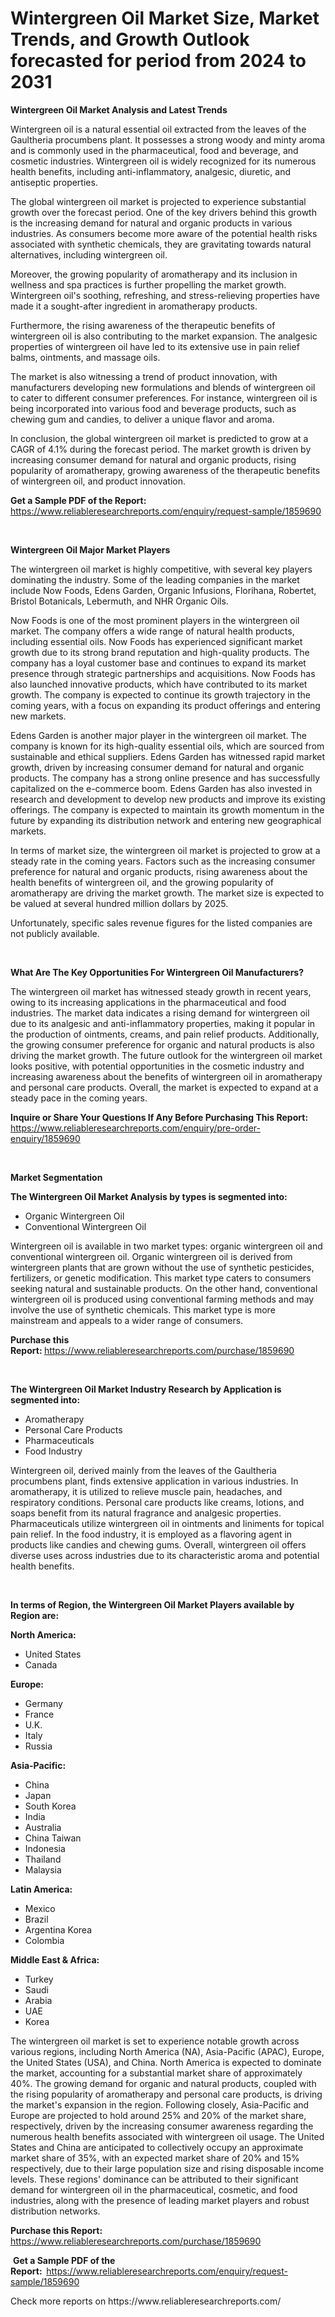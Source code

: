 <p><h1>Wintergreen Oil Market Size, Market Trends, and Growth Outlook forecasted for period from 2024 to 2031</h1></p><p><strong>Wintergreen Oil Market Analysis and Latest Trends</strong></p>
<p><p>Wintergreen oil is a natural essential oil extracted from the leaves of the Gaultheria procumbens plant. It possesses a strong woody and minty aroma and is commonly used in the pharmaceutical, food and beverage, and cosmetic industries. Wintergreen oil is widely recognized for its numerous health benefits, including anti-inflammatory, analgesic, diuretic, and antiseptic properties.</p><p>The global wintergreen oil market is projected to experience substantial growth over the forecast period. One of the key drivers behind this growth is the increasing demand for natural and organic products in various industries. As consumers become more aware of the potential health risks associated with synthetic chemicals, they are gravitating towards natural alternatives, including wintergreen oil.</p><p>Moreover, the growing popularity of aromatherapy and its inclusion in wellness and spa practices is further propelling the market growth. Wintergreen oil's soothing, refreshing, and stress-relieving properties have made it a sought-after ingredient in aromatherapy products.</p><p>Furthermore, the rising awareness of the therapeutic benefits of wintergreen oil is also contributing to the market expansion. The analgesic properties of wintergreen oil have led to its extensive use in pain relief balms, ointments, and massage oils.</p><p>The market is also witnessing a trend of product innovation, with manufacturers developing new formulations and blends of wintergreen oil to cater to different consumer preferences. For instance, wintergreen oil is being incorporated into various food and beverage products, such as chewing gum and candies, to deliver a unique flavor and aroma.</p><p>In conclusion, the global wintergreen oil market is predicted to grow at a CAGR of 4.1% during the forecast period. The market growth is driven by increasing consumer demand for natural and organic products, rising popularity of aromatherapy, growing awareness of the therapeutic benefits of wintergreen oil, and product innovation.</p></p>
<p><strong>Get a Sample PDF of the Report:&nbsp;</strong> <a href="https://www.reliableresearchreports.com/enquiry/request-sample/1859690">https://www.reliableresearchreports.com/enquiry/request-sample/1859690</a></p>
<p>&nbsp;</p>
<p><strong>Wintergreen Oil Major Market Players</strong></p>
<p><p>The wintergreen oil market is highly competitive, with several key players dominating the industry. Some of the leading companies in the market include Now Foods, Edens Garden, Organic Infusions, Florihana, Robertet, Bristol Botanicals, Lebermuth, and NHR Organic Oils.</p><p>Now Foods is one of the most prominent players in the wintergreen oil market. The company offers a wide range of natural health products, including essential oils. Now Foods has experienced significant market growth due to its strong brand reputation and high-quality products. The company has a loyal customer base and continues to expand its market presence through strategic partnerships and acquisitions. Now Foods has also launched innovative products, which have contributed to its market growth. The company is expected to continue its growth trajectory in the coming years, with a focus on expanding its product offerings and entering new markets.</p><p>Edens Garden is another major player in the wintergreen oil market. The company is known for its high-quality essential oils, which are sourced from sustainable and ethical suppliers. Edens Garden has witnessed rapid market growth, driven by increasing consumer demand for natural and organic products. The company has a strong online presence and has successfully capitalized on the e-commerce boom. Edens Garden has also invested in research and development to develop new products and improve its existing offerings. The company is expected to maintain its growth momentum in the future by expanding its distribution network and entering new geographical markets.</p><p>In terms of market size, the wintergreen oil market is projected to grow at a steady rate in the coming years. Factors such as the increasing consumer preference for natural and organic products, rising awareness about the health benefits of wintergreen oil, and the growing popularity of aromatherapy are driving the market growth. The market size is expected to be valued at several hundred million dollars by 2025.</p><p>Unfortunately, specific sales revenue figures for the listed companies are not publicly available.</p></p>
<p>&nbsp;</p>
<p><strong>What Are The Key Opportunities For Wintergreen Oil Manufacturers?</strong></p>
<p><p>The wintergreen oil market has witnessed steady growth in recent years, owing to its increasing applications in the pharmaceutical and food industries. The market data indicates a rising demand for wintergreen oil due to its analgesic and anti-inflammatory properties, making it popular in the production of ointments, creams, and pain relief products. Additionally, the growing consumer preference for organic and natural products is also driving the market growth. The future outlook for the wintergreen oil market looks positive, with potential opportunities in the cosmetic industry and increasing awareness about the benefits of wintergreen oil in aromatherapy and personal care products. Overall, the market is expected to expand at a steady pace in the coming years.</p></p>
<p><strong>Inquire or Share Your Questions If Any Before Purchasing This Report:</strong> <a href="https://www.reliableresearchreports.com/enquiry/pre-order-enquiry/1859690">https://www.reliableresearchreports.com/enquiry/pre-order-enquiry/1859690</a></p>
<p>&nbsp;</p>
<p><strong>Market Segmentation</strong></p>
<p><strong>The Wintergreen Oil Market Analysis by types is segmented into:</strong></p>
<p><ul><li>Organic Wintergreen Oil</li><li>Conventional Wintergreen Oil</li></ul></p>
<p><p>Wintergreen oil is available in two market types: organic wintergreen oil and conventional wintergreen oil. Organic wintergreen oil is derived from wintergreen plants that are grown without the use of synthetic pesticides, fertilizers, or genetic modification. This market type caters to consumers seeking natural and sustainable products. On the other hand, conventional wintergreen oil is produced using conventional farming methods and may involve the use of synthetic chemicals. This market type is more mainstream and appeals to a wider range of consumers.</p></p>
<p><strong>Purchase this Report:&nbsp;</strong><a href="https://www.reliableresearchreports.com/purchase/1859690">https://www.reliableresearchreports.com/purchase/1859690</a></p>
<p>&nbsp;</p>
<p><strong>The Wintergreen Oil Market Industry Research by Application is segmented into:</strong></p>
<p><ul><li>Aromatherapy</li><li>Personal Care Products</li><li>Pharmaceuticals</li><li>Food Industry</li></ul></p>
<p><p>Wintergreen oil, derived mainly from the leaves of the Gaultheria procumbens plant, finds extensive application in various industries. In aromatherapy, it is utilized to relieve muscle pain, headaches, and respiratory conditions. Personal care products like creams, lotions, and soaps benefit from its natural fragrance and analgesic properties. Pharmaceuticals utilize wintergreen oil in ointments and liniments for topical pain relief. In the food industry, it is employed as a flavoring agent in products like candies and chewing gums. Overall, wintergreen oil offers diverse uses across industries due to its characteristic aroma and potential health benefits.</p></p>
<p>&nbsp;</p>
<p><strong>In terms of Region, the Wintergreen Oil Market Players available by Region are:</strong></p>
<p>
    <p> <strong> North America: </strong>
        <ul>
            <li>United States</li>
            <li>Canada</li>
        </ul>
        </p> 
    <p> <strong> Europe: </strong>
        <ul>
            <li>Germany</li>
            <li>France</li>
            <li>U.K.</li>
            <li>Italy</li>
            <li>Russia</li>
        </ul>
        </p> 
    <p> <strong> Asia-Pacific: </strong>
        <ul>
            <li>China</li>
            <li>Japan</li>
            <li>South Korea</li>
            <li>India</li>
            <li>Australia</li>
            <li>China Taiwan</li>
            <li>Indonesia</li>
            <li>Thailand</li>
            <li>Malaysia</li>
        </ul>
        </p> 
    <p> <strong> Latin America: </strong>
        <ul>
            <li>Mexico</li>
            <li>Brazil</li>
            <li>Argentina Korea</li>
            <li>Colombia</li>
        </ul>
        </p> 
    <p> <strong> Middle East & Africa: </strong>
        <ul>
            <li>Turkey</li>
            <li>Saudi</li>
            <li>Arabia</li>
            <li>UAE</li>
            <li>Korea</li>
        </ul>
    </p>
    </p>
<p><p>The wintergreen oil market is set to experience notable growth across various regions, including North America (NA), Asia-Pacific (APAC), Europe, the United States (USA), and China. North America is expected to dominate the market, accounting for a substantial market share of approximately 40%. The growing demand for organic and natural products, coupled with the rising popularity of aromatherapy and personal care products, is driving the market's expansion in the region. Following closely, Asia-Pacific and Europe are projected to hold around 25% and 20% of the market share, respectively, driven by the increasing consumer awareness regarding the numerous health benefits associated with wintergreen oil usage. The United States and China are anticipated to collectively occupy an approximate market share of 35%, with an expected market share of 20% and 15% respectively, due to their large population size and rising disposable income levels. These regions' dominance can be attributed to their significant demand for wintergreen oil in the pharmaceutical, cosmetic, and food industries, along with the presence of leading market players and robust distribution networks.</p></p>
<p><strong>Purchase this Report: </strong><a href="https://www.reliableresearchreports.com/purchase/1859690">https://www.reliableresearchreports.com/purchase/1859690</a></p>
<p>&nbsp;<strong>Get a Sample PDF of the Report:&nbsp;&nbsp;</strong><a href="https://www.reliableresearchreports.com/enquiry/request-sample/1859690">https://www.reliableresearchreports.com/enquiry/request-sample/1859690</a></p>
<p><strong></strong></p>
<p>Check more reports on https://www.reliableresearchreports.com/</p>